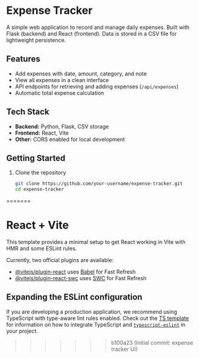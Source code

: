 
# Expense Tracker

A simple web application to record and manage daily expenses. Built with Flask (backend) and React (frontend). Data is stored in a CSV file for lightweight persistence.

## Features
- Add expenses with date, amount, category, and note  
- View all expenses in a clean interface  
- API endpoints for retrieving and adding expenses (`/api/expenses`)  
- Automatic total expense calculation  

## Tech Stack
- **Backend:** Python, Flask, CSV storage  
- **Frontend:** React, Vite  
- **Other:** CORS enabled for local development  

## Getting Started
1. Clone the repository  
   ```bash
   git clone https://github.com/your-username/expense-tracker.git
   cd expense-tracker
=======
# React + Vite

This template provides a minimal setup to get React working in Vite with HMR and some ESLint rules.

Currently, two official plugins are available:

- [@vitejs/plugin-react](https://github.com/vitejs/vite-plugin-react/blob/main/packages/plugin-react) uses [Babel](https://babeljs.io/) for Fast Refresh
- [@vitejs/plugin-react-swc](https://github.com/vitejs/vite-plugin-react/blob/main/packages/plugin-react-swc) uses [SWC](https://swc.rs/) for Fast Refresh

## Expanding the ESLint configuration

If you are developing a production application, we recommend using TypeScript with type-aware lint rules enabled. Check out the [TS template](https://github.com/vitejs/vite/tree/main/packages/create-vite/template-react-ts) for information on how to integrate TypeScript and [`typescript-eslint`](https://typescript-eslint.io) in your project.
>>>>>>> b100a23 (Initial commit: expense tracker UI)

